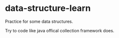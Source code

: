 # data-structure-learn


Practice for some data structures.


Try to code like java offical collection framework does.

